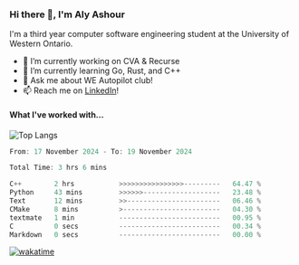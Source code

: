 ### Hi there 👋, I'm Aly Ashour
I'm a third year computer software engineering student at the University of Western Ontario.

- 🔭 I’m currently working on CVA & Recurse
- 🌱 I’m currently learning Go, Rust, and C++
- 💬 Ask me about WE Autopilot club!
- 📫 Reach me on [LinkedIn](https://www.linkedin.com/in/alymashour/)!

#### What I've worked with...
![Top Langs](https://github-readme-stats.vercel.app/api/top-langs/?username=alyashour&layout=compact)  
<!--START_SECTION:waka-->

```cpp
From: 17 November 2024 - To: 19 November 2024

Total Time: 3 hrs 6 mins

C++        2 hrs           >>>>>>>>>>>>>>>>---------   64.47 %
Python     43 mins         >>>>>>-------------------   23.48 %
Text       12 mins         >>-----------------------   06.46 %
CMake      8 mins          >------------------------   04.30 %
textmate   1 min           -------------------------   00.95 %
C          0 secs          -------------------------   00.34 %
Markdown   0 secs          -------------------------   00.00 %
```

<!--END_SECTION:waka-->
[![wakatime](https://wakatime.com/badge/user/606db472-4e3b-4cb8-b02a-2145eabdf6d4/project/7e06e65f-2308-47eb-9462-64edc2bef6fa.svg)](https://wakatime.com/badge/user/606db472-4e3b-4cb8-b02a-2145eabdf6d4/project/7e06e65f-2308-47eb-9462-64edc2bef6fa)
